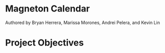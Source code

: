# Magneton Calendar
Authored by Bryan Herrera, Marissa Morones, Andrei Pelera, and Kevin Lin

# Project Objectives
